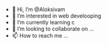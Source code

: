 - 👋 Hi, I’m @Aloksivam
- 👀 I’m interested in web develooping
- 🌱 I’m currently learning c
- 💞️ I’m looking to collaborate on ...
- 📫 How to reach me ...

<!---
Aloksivam/Aloksivam is a ✨ special ✨ repository because its `README.md` (this file) appears on your GitHub profile.
You can click the Preview link to take a look at your changes.
--->
